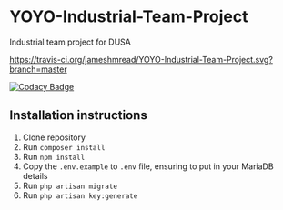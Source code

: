 # YOYO-Industrial-Team-Project
Industrial team project for DUSA

https://travis-ci.org/jameshmread/YOYO-Industrial-Team-Project.svg?branch=master

[![Codacy Badge](https://api.codacy.com/project/badge/Grade/2ab4e59d38b24ebeab16992887a423ce)](https://www.codacy.com/app/j.h.m.read/YOYO-Industrial-Team-Project?utm_source=github.com&amp;utm_medium=referral&amp;utm_content=jameshmread/YOYO-Industrial-Team-Project&amp;utm_campaign=Badge_Grade)


## Installation instructions

1. Clone repository
1. Run `composer install`
1. Run `npm install`
1. Copy the `.env.example` to `.env` file, ensuring to put in your MariaDB details
1. Run `php artisan migrate`
1. Run `php artisan key:generate`
